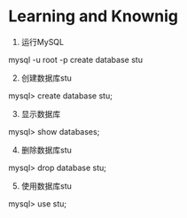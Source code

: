 # Learning and Knownig
1. 运行MySQL

mysql -u root -p
create database stu 

2. 创建数据库stu

 mysql> create database stu;
 
3. 显示数据库

mysql> show databases;

4. 删除数据库stu

mysql> drop database stu;

5. 使用数据库stu

mysql> use stu;
